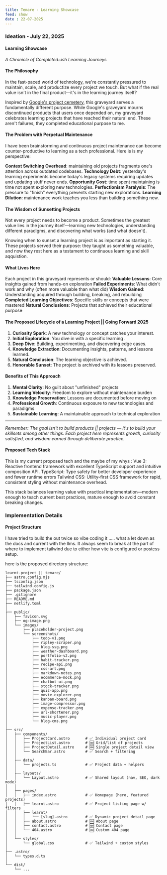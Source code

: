 ```yaml
---
title: Temare - Learning Showcase
feed: show
date : 22-07-2025
---
```


### Ideation - July 22, 2025

####  Learning Showcase
*A Chronicle of Completed~ish Learning Journeys*

#### The Philosophy

In the fast-paced world of technology, we're constantly pressured to maintain, scale, and productize every project we touch. But what if the real value isn't in the final product—it's in the learning journey itself?

Inspired by [Google's project cemetery](https://killedbygoogle.com/), this graveyard serves a fundamentally different purpose. While Google's graveyard mourns discontinued products that users once depended on, my graveyard celebrates learning projects that have reached their natural end. These aren't failures, they  completed educational purpose to me.

#### The Problem with Perpetual Maintenance

I have been brainstorming and continuous project maintenance can become counter-productive to learning as a tech professional. Here is is my perspective:

**Context Switching Overhead**: maintaining old projects fragments one's attention across outdated codebases.
**Technology Debt**: yesterday's learning experiments become today's legacy systems requiring updates and updating stuff never ends.
**Opportunity Cost**: time spent maintaining is time not spent exploring new technologies.
**Perfectionism Paralysis**: The pressure to "finish" everything prevents starting new explorations.
**Learning Dilution**: maintenance work teaches you less than building something new.

#### The Wisdom of Sunsetting Projects

Not every project needs to become a product. Sometimes the greatest value lies in the journey itself—learning new technologies, understanding different paradigms, and discovering what works (and what doesn't).

Knowing when to sunset a learning project is as important as starting it. These projects served their purpose: they taught us something valuable, and now they rest here as a testament to continuous learning and skill aqquistion.

#### What Lives Here

Each project in this graveyard represents or should:
**Valuable Lessons**: Core insights gained from hands-on exploration
**Failed Experiments**: What didn't work and why (often more valuable than what did)
**Wisdom Gained**: Understanding acquired through building, breaking, and rebuilding
**Completed Learning Objectives**: Specific skills or concepts that were mastered
**Natural Conclusions**: Projects that achieved their educational purpose

#### The Proposed Lifecycle of a Learning Project || Going Forward 2025

1. **Curiosity Spark**: A new technology or concept catches your interest.
2. **Initial Exploration**: You dive in with a specific learning .
3. **Deep Dive**: Building, experimenting, and discovering edge cases.
4. **Knowledge Extraction**: Documenting insights, patterns, and lessons learned.
5. **Natural Conclusion**: The learning objective is achieved.
6. **Honorable Sunset**: The project is archived with its lessons preserved.

#### Benefits of This Approach

1. **Mental Clarity**: No guilt about "unfinished" projects
2. **Learning Velocity**: Freedom to explore without maintenance burden
3. **Knowledge Preservation**: Lessons are documented before moving on
4. **Professional Growth**: Continuous exposure to new technologies and paradigms
5. **Sustainable Learning**: A maintainable approach to technical exploration

---

*Remember: The goal isn't to build products || projects — it's to build your skillsets among other things. Each project here represents growth, curiosity satisfied, and wisdom earned through deliberate practice.*

#### Proposed Tech Stack

This is my current proposed tech and the maybe of my whys :
Vue 3: Reactive frontend framework with excellent TypeScript support and intuitive composition API.
TypeScript: Type safety for better developer experience and fewer runtime errors
Tailwind CSS: Utility-first CSS framework for rapid, consistent styling without maintenance overhead.

This stack balances learning value with practical implementation—modern enough to teach current best practices, mature enough to avoid constant breaking changes.

### Implementation Details
#### Project Structure

I have tried to build the out twice so vibe coding it ..... what a let down as the docs and current with the llms. It always seem to break at the part of where to implement tailwind due to either how vite is configured or postcss setup.

here is the proposed directory structure:

```plaintext
learnt-project || temare/
├── astro.config.mjs
├── tsconfig.json
├── tailwind.config.js
├── package.json
├── .gitignore
├── README.md
├── netlify.toml
│
├── public/                       
│   ├── favicon.svg
│   ├── og-image.png
│   └── images/                  
│       ├── placeholder-project.png
│       └── screenshots/         
│           ├── todo-v1.png
│           ├── ripley-scraper.png
│           ├── blog-ssg.png
│           ├── weather-dashboard.png
│           ├── portfolio-v2.png
│           ├── habit-tracker.png
│           ├── recipe-api.png
│           ├── css-art.png
│           ├── markdown-notes.png
│           ├── ecommerce-mock.png
│           ├── chatbot-ui.png
│           ├── stock-tracker.png
│           ├── quiz-app.png
│           ├── movie-explorer.png
│           ├── kanban-board.png
│           ├── image-compressor.png
│           ├── expense-tracker.png
│           ├── url-shortener.png
│           ├── music-player.png
│           └── blog-cms.png
│
├── src/
│   ├── components/              
│   │   ├── ProjectCard.astro       # ✅ Individual project card
│   │   ├── ProjectList.astro       # 🆕 Grid/list of projects
│   │   ├── ProjectDetail.astro     # 🆕 Single project detail view
│   │   └── SearchBar.astro         # ✅ Search + filtering
│   │
│   ├── data/                    
│   │   └── projects.ts             # ✅ Project data + helpers
│   │
│   ├── layouts/                 
│   │   └── Layout.astro            # ✅ Shared layout (nav, SEO, dark mode)
│   │
│   ├── pages/                   
│   │   ├── index.astro             # ✅ Homepage (hero, featured projects)
│   │   ├── learnt.astro            # ✅ Project listing page w/ filters
│   │   ├── learnt/                
│   │   │   └── [slug].astro        # ✅ Dynamic project detail page
│   │   ├── about.astro             # 🆕 About page
│   │   ├── contact.astro           # 🆕 Contact page
│   │   └── 404.astro               # 🆕 Custom 404 page
│   │
│   └── styles/                  
│       └── global.css              # ✅ Tailwind + custom styles
│
├── .astro/                      
│   └── types.d.ts
│
└── dist/                        
    └── ...                       

```